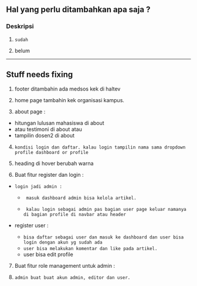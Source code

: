 ## Hal yang perlu ditambahkan apa saja ?

### Deskripsi

1. `sudah`

2. belum

---

## Stuff needs fixing

1. footer ditambahin ada medsos kek di haltev

2. home page tambahin kek organisasi kampus.

3. about page :

- hitungan lulusan mahasiswa di about
- atau testimoni di about atau
- tampilin dosen2 di about

4. `kondisi login dan daftar. kalau login tampilin nama sama dropdown profile dashboard or profile`

5. heading di hover berubah warna

6. Buat fitur register dan login :

- `login jadi admin :`

  - ` masuk dashboard admin bisa kelola artikel.`

  - ` kalau login sebagai admin pas bagian user page keluar namanya di bagian profile di navbar atau header`

- register user :
  - `bisa daftar sebagai user dan masuk ke dashboard dan user bisa login dengan akun yg sudah ada`
  - `user bisa melakukan komentar dan like pada artikel.`
  - user bisa edit profile

7. Buat fitur role management untuk admin :

1. `admin buat buat akun admin, editor dan user.`

